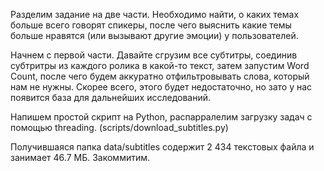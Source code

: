 Разделим задание на две части. Необходимо найти, о каких темах больше всего говорят
спикеры, после чего выяснить какие темы больше нравятся (или вызывают другие эмоции)
у пользователей.

Начнем с первой части. Давайте сгрузим все субтитры, соединив субтритры
из каждого ролика в какой-то текст, затем запустим Word Count, после чего будем
аккуратно отфильтровывать слова, который нам не нужны. Скорее всего, этого будет
недостаточно, но зато у нас появится база для дальнейших исследований.

Напишем простой скрипт на Python, распарралелим загрузку задач с помощью threading.
(scripts/download_subtitles.py)

Получившаяся папка data/subtitles содержит 2 434 текстовых файла и занимает 46.7 МБ.
Закоммитим.
